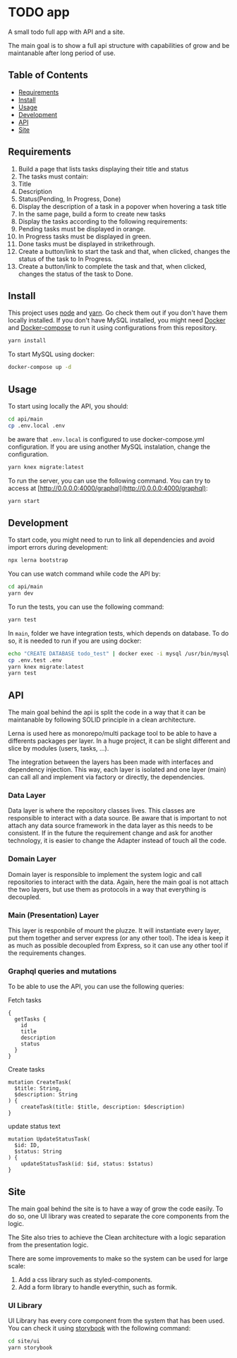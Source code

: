 # TODO app

A small todo full app with API and a site.

The main goal is to show a full api structure with capabilities of grow and be maintanable after long period of use.

## Table of Contents

- [Requirements](#requirements)
- [Install](#install)
- [Usage](#usage)
- [Development](#development)
- [API](#api)
- [Site](#site)

## Requirements

1. Build a page that lists tasks displaying their title and status
2. The tasks must contain:
  1. Title
  2. Description
  3. Status(​Pending, In Progress, Done​)
3. Display the description of a task in a popover when hovering a task title
4. In the same page, build a form to create new tasks
5. Display the tasks according to the following requirements:
  1. Pending tasks must be displayed in orange.
  2. In Progress tasks must be displayed in green.
  3. Done tasks must be displayed in strikethrough.
6. Create a button/link to start the task and that, when clicked, changes the status of the task to In Progress.
7. Create a button/link to complete the task and that, when clicked, changes the status of the task to Done.

## Install

This project uses [node](http://nodejs.org) and [yarn](https://yarnpkg.com/). Go check them out if you don't have them locally installed. If you don't have MySQL installed, you might need [Docker](https://www.docker.com) and [Docker-compose](https://docs.docker.com/compose/) to run it using configurations from this repository.

```sh
yarn install
```

To start MySQL using docker:

```sh
docker-compose up -d
```

## Usage

To start using locally the API, you should:

```sh
cd api/main
cp .env.local .env
```

be aware that `.env.local` is configured to use docker-compose.yml configuration. If you are using another MySQL instalation, change the configuration.

```sh
yarn knex migrate:latest
```

To run the server, you can use the following command. You can try to access at [http://0.0.0.0:4000/graphql](http://0.0.0.0:4000/graphql):

```sh
yarn start
```

## Development

To start code, you might need to run to link all dependencies and avoid import errors during development:

```sh
npx lerna bootstrap
```

You can use watch command while code the API by:

```sh
cd api/main
yarn dev
```

To run the tests, you can use the following command:

```sh
yarn test
```

In `main`, folder we have integration tests, which depends on database. To do so, it is needed to run if you are using docker:

```sh
echo "CREATE DATABASE todo_test" | docker exec -i mysql /usr/bin/mysql -u root --password=123
cp .env.test .env
yarn knex migrate:latest
yarn test
```

## API

The main goal behind the api is split the code in a way that it can be maintanable by following SOLID principle in a clean architecture.

Lerna is used here as monorepo/multi package tool to be able to have a differents packages per layer. In a huge project, it can be slight different and slice by modules (users, tasks, ...).

The integration between the layers has been made with interfaces and dependency injection. This way, each layer is isolated and one layer (main) can call all and implement via factory or directly, the dependencies.

### Data Layer

Data layer is where the repository classes lives. This classes are responsible to interact with a data source. Be aware that is important to not attach any data source framework in the data layer as this needs to be consistent. If in the future the requirement change and ask for another technology, it is easier to change the Adapter instead of touch all the code.

### Domain Layer

Domain layer is responsible to implement the system logic and call repositories to interact with the data. Again, here the main goal is not attach the two layers, but use them as protocols in a way that everything is decoupled.

### Main (Presentation) Layer

This layer is responbile of mount the pluzze. It will instantiate every layer, put them together and server express (or any other tool). The idea is keep it as much as possible decoupled from Express, so it can use any other tool if the requirements changes.

### Graphql queries and mutations

To be able to use the API, you can use the following queries:

Fetch tasks

```
{
  getTasks {
    id
    title
    description
    status
  }
}
```

Create tasks

```
mutation CreateTask(
  $title: String,
  $description: String
) {
    createTask(title: $title, description: $description)
}
```

update status text

```
mutation UpdateStatusTask(
  $id: ID,
  $status: String
) {
    updateStatusTask(id: $id, status: $status)
}
```

## Site

The main goal behind the site is to have a way of grow the code easily. To do so, one UI library was created to separate the core components from the logic.

The Site also tries to achieve the Clean architecture with a logic separation from the presentation logic.

There are some improvements to make so the system can be used for large scale:

1. Add a css library such as styled-components.
2. Add a form library to handle everythin, such as formik.

### UI Library

UI Library has every core component from the system that has been used. You can check it using [storybook](https://storybook.js.org/) with the following command:

```sh
cd site/ui
yarn storybook
```
